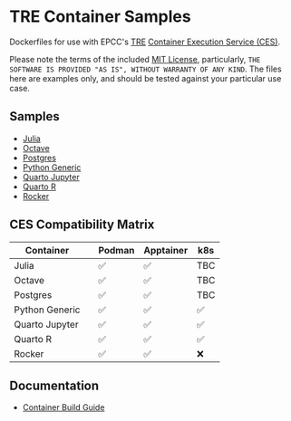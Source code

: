 # TRE Container Samples

Dockerfiles for use with EPCC's [TRE](https://docs.eidf.ac.uk/safe-haven-services/overview/) [Container Execution Service (CES)](https://docs.eidf.ac.uk/safe-haven-services/tre-container-user-guide/introduction/).

Please note the terms of the included [MIT License](./LICENSE), particularly, `THE SOFTWARE IS PROVIDED "AS IS", WITHOUT WARRANTY OF ANY KIND`. The files here are examples only, and should be tested against your particular use case.

## Samples

- [Julia](./julia)
- [Octave](./octave)
- [Postgres](./postgres)
- [Python Generic](./python-generic)
- [Quarto Jupyter](./quarto-jupyter)
- [Quarto R](./quarto-r)
- [Rocker](./rocker)

## CES Compatibility Matrix

| Container      |     | Podman | Apptainer | k8s |
| -------------- | --- | ------ | --------- | --- |
| Julia          |     | ✅     | ✅        | TBC  |
| Octave         |     | ✅     | ✅        | TBC  |
| Postgres       |     | ✅     | ✅        | TBC  |
| Python Generic |     | ✅     | ✅        | ✅  |
| Quarto Jupyter |     | ✅     | ✅        | ✅  |
| Quarto R       |     | ✅     | ✅        | ✅  |
| Rocker         |     | ✅     | ✅        | ❌  |

## Documentation

- [Container Build Guide](docs/container-build-guide.md)
